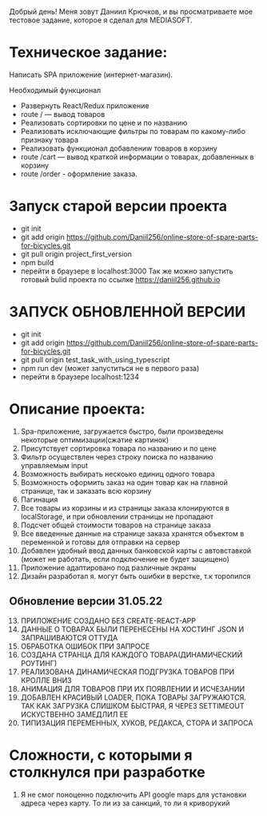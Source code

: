 Добрый день! Меня зовут Даниил Крючков, и вы просматриваете мое тестовое задание, которое я сделал для MEDIASOFT. 

# Техническое задание:
Написать SPA приложение (интернет-магазин).

Необходимый функционал

- Развернуть React/Redux приложение 
- route / — вывод товаров 
- Реализовать сортировки
по цене и по названию 
- Реализовать исключающие
фильтры по товарам по какому-либо признаку
товара 
- Реализовать функционал добавлениw товаров в
корзину
- route /cart — вывод краткой информации о товарах,
добавленных в корзину
- route /order - оформление заказа. 


# Запуск старой версии проекта 
- git init
- git add origin https://github.com/Daniil256/online-store-of-spare-parts-for-bicycles.git
- git pull origin project_first_version
- npm build
- перейти в браузере в localhost:3000
Так же можно запустить готовый bulid проекта по ссылке https://daniil256.github.io

# ЗАПУСК ОБНОВЛЕННОЙ ВЕРСИИ
- git init
- git add origin https://github.com/Daniil256/online-store-of-spare-parts-for-bicycles.git
- git pull origin test_task_with_using_typescript
- npm run dev (может запуститься не в первого раза)
- перейти в браузере localhost:1234

# Описание проекта:
1. Spa-приложение, загружается быстро, были произведены некоторые оптимизации(сжатие картинок)
2. Присутствует сортировка товара по названию и по цене
3. Фильтр осуществлен через строку поиска по названию управляемым input
4. Возможность выбирать нескоько единиц одного товара
5. Возможность оформить заказ на один товар как на главной странице, так и заказать всю корзину
6. Пагинация
7. Все товары из корзины и из страницы заказа клонируются в localStorage, и при обновлении страницы не пропадают
8. Подсчет общей стоимости товаров на странице заказа
9. Все введенные данные на странице заказа хранятся объектом в переменной и готовы для отправки на сервер
10. Добавлен удобный ввод данных банковской карты с автовставкой (может не работать, если подключение не будет защищено)
11. Приложение адаптировано под различные экраны
12. Дизайн разработал я. могут быть ошибки в верстке, т.к торопился

## Обновление версии 31.05.22
13. ПРИЛОЖЕНИЕ СОЗДАНО БЕЗ CREATE-REACT-APP
14. ДАННЫЕ О ТОВАРАХ БЫЛИ ПЕРЕНЕСЕНЫ НА ХОСТИНГ JSON И ЗАПРАШИВАЮТСЯ ОТТУДА
15. ОБРАБОТКА ОШИБОК ПРИ ЗАПРОСЕ
16. СОЗДАНА СТРАНЦА ДЛЯ КАЖДОГО ТОВАРА(ДИНАМИЧЕСКИЙ РОУТИНГ)
17. РЕАЛИЗОВАНА ДИНАМИЧЕСКАЯ ПОДГРУЗКА ТОВАРОВ ПРИ КРОЛЛЕ ВНИЗ
18. АНИМАЦИЯ ДЛЯ ТОВАРОВ ПРИ ИХ ПОЯВЛЕНИИ И ИСЧЕЗАНИИ
19. ДОБАВЛЕН КРАСИВЫЙ LOADER, ПОКА ТОВАРЫ ЗАГРУЖАЮТСЯ. ТАК КАК ЗАГРУЗКА СЛИШКОМ БЫСТРАЯ, Я ЧЕРЕЗ SETTIMEOUT ИСКУСТВЕННО ЗАМЕДЛИЛ ЕЕ
20. ТИПИЗАЦИЯ ПЕРЕМЕННЫХ, ХУКОВ, РЕДАКСА, СТОРА И ЗАПРОСА 


# Сложности, с которыми я столкнулся при разработке
1. Я не смог поноценно подключить API google maps для установки адреса через карту. То ли из за санкций, то ли я криворукий
